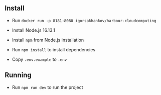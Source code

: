 ## Install

- Run `docker run -p 8181:8080 igorsakhankov/harbour-cloudcomputing`
- Install Node.js 16.13.1
- Install `npm` from Node.js installation
- Run `npm install` to install dependencies

- Copy `.env.example` to `.env`

## Running

- Run `npm run dev` to run the project
